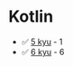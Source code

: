 # Kotlin
* :white_check_mark: [5 kyu](/solutions/kotlin/5%20kyu) - 1
* :white_check_mark: [6 kyu](/solutions/kotlin/6%20kyu) - 6